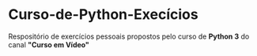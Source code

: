 # Curso-de-Python-Execícios
 Respositório de exercícios pessoais propostos pelo curso de **Python 3** do canal **"Curso em Vídeo"**

